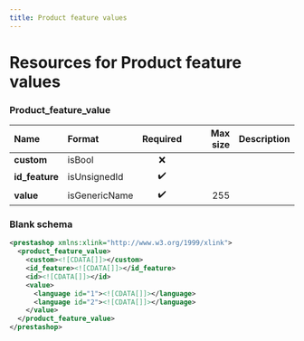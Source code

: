 ```yaml
---
title: Product feature values
---
```


# Resources for Product feature values

### Product_feature_value

|      Name      |    Format     | Required | Max size | Description |
| :------------- | :------------ | :------: | -------: | :---------- |
| **custom**     | isBool        | ❌        |          |             |
| **id_feature** | isUnsignedId  | ✔️       |          |             |
| **value**      | isGenericName | ✔️       | 255      |             |


### Blank schema

```xml
<prestashop xmlns:xlink="http://www.w3.org/1999/xlink">
  <product_feature_value>
    <custom><![CDATA[]]></custom>
    <id_feature><![CDATA[]]></id_feature>
    <id><![CDATA[]]></id>
    <value>
      <language id="1"><![CDATA[]]></language>
      <language id="2"><![CDATA[]]></language>
    </value>
  </product_feature_value>
</prestashop>
```

